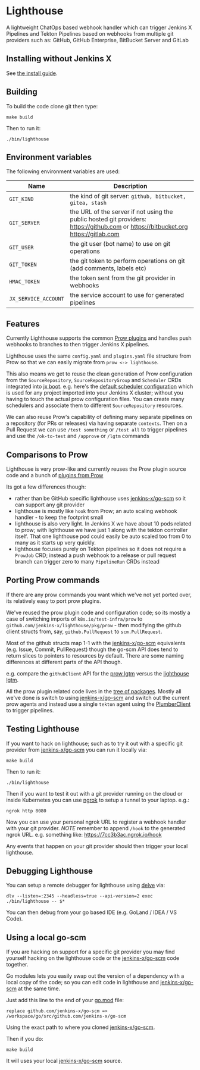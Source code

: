 # Lighthouse

A lightweight ChatOps based webhook handler which can trigger Jenkins X Pipelines and Tekton Pipelines based on webhooks from multiple git providers such as: GitHub, GitHub Enterprise, BitBucket Server and GitLab

## Installing without Jenkins X

See [the install guide](https://github.com/jenkins-x/lighthouse/blob/master/docs/INSTALL.md).

## Building

To build the code clone git then type:

    make build
    
Then to run it:

    ./bin/lighthouse

## Environment variables

The following environment variables are used:

| Name  |  Description |
| ------------- | ------------- |
| `GIT_KIND` | the kind of git server: `github, bitbucket, gitea, stash` |
| `GIT_SERVER` | the URL of the server if not using the public hosted git providers: https://github.com or https://bitbucket.org https://gitlab.com |
| `GIT_USER` | the git user (bot name) to use on git operations |
| `GIT_TOKEN` | the git token to perform operations on git (add comments, labels etc) |
| `HMAC_TOKEN` | the token sent from the git provider in webhooks |
| `JX_SERVICE_ACCOUNT` | the service account to use for generated pipelines |


## Features 

Currently Lighthouse supports the common [Prow plugins](https://github.com/jenkins-x/lighthouse/tree/master/pkg/plugins) and handles push webhooks to branches to then trigger Jenkins X pipelines. 
    
Lighthouse uses the same `config.yaml` and `plugins.yaml` file structure from Prow so that we can easily migrate from `prow <-> lighthouse`. 

This also means we get to reuse the clean generation of Prow configuration from the `SourceRepository`, `SourceRepositoryGroup` and `Scheduler` CRDs integrated into [jx boot](https://jenkins-x.io/getting-started/boot/). e.g. here's the [default scheduler configuration](https://github.com/jenkins-x/jenkins-x-boot-config/blob/master/env/templates/default-scheduler.yaml) which is used for any project imported into your Jenkins X cluster; without you having to touch the actual prow configuration files. You can create many schedulers and associate them to different `SourceRepository` resources.   

We can also reuse Prow's capability of defining many separate pipelines on a repository (for PRs or releases) via having separate `contexts`. Then on a Pull Request we can use `/test something` or `/test all` to trigger pipelines and use the `/ok-to-test` and `/approve` or `/lgtm` commands 


## Comparisons to Prow

Lighthouse is very prow-like and currently reuses the Prow plugin source code and a bunch of [plugins from Prow](https://github.com/jenkins-x/lighthouse/tree/master/pkg/plugins)

Its got a few differences though:

* rather than be GitHub specific lighthouse uses [jenkins-x/go-scm](https://github.com/jenkins-x/go-scm) so it can support any git provider 
* lighthouse is mostly like `hook` from Prow; an auto scaling webhook handler - to keep the footprint small
* lighthouse is also very light. In Jenkins X we have about 10 pods related to prow; with lighthouse we have just 1 along with the tekton controller itself. That one lighthouse pod could easily be auto scaled too from 0 to many as it starts up very quickly.
* lighthouse focuses purely on Tekton pipelines so it does not require a `ProwJob` CRD; instead a push webhook to a release or pull request branch can trigger zero to many `PipelineRun` CRDs instead


## Porting Prow commands

If there are any prow commands you want which we've not yet ported over, its relatively easy to port prow plugins. 

We've reused the prow plugin code and configuration code; so its mostly a case of switching imports of `k8s.io/test-infra/prow` to `github.com/jenkins-x/lighthouse/pkg/prow` - then modifying the github client structs from, say, `github.PullRequest` to `scm.PullRequest`.

Most of the github structs map 1-1 with the [jenkins-x/go-scm](https://github.com/jenkins-x/go-scm) equivalents (e.g. Issue, Commit, PullRequest) though the go-scm API does tend to return slices to pointers to resources by default. There are some naming differences at different parts of the API though.

e.g. compare the `githubClient` API for the [prow lgtm](https://github.com/kubernetes/test-infra/blob/344024d30165cda6f4691cc178f25b16f1a1f5af/prow/plugins/lgtm/lgtm.go#L134-L150) versus the [lighthouse lgtm](https://github.com/jenkins-x/lighthouse/blob/master/pkg/prow/plugins/lgtm/lgtm.go#L135-L150).

All the prow plugin related code lives in the [tree of packages](https://github.com/jenkins-x/lighthouse/tree/master/pkg). Mostly all we've done is switch to using [jenkins-x/go-scm](https://github.com/jenkins-x/go-scm) and switch out the current prow agents and instead use a single `tekton` agent using the [PlumberClient](https://github.com/jenkins-x/lighthouse/blob/master/pkg/plumber/interface.go#L3-L6) to trigger pipelines.

## Testing Lighthouse

If you want to hack on lighthouse; such as to try it out with a specific git provider from [jenkins-x/go-scm](https://github.com/jenkins-x/go-scm) you can run it locally via:

    make build
    
Then to run it:

    ./bin/lighthouse
    
Then if you want to test it out with a git provider running on the cloud or inside Kubernetes you can use [ngrok](https://ngrok.com/) to setup a tunnel to your laptop. e.g.:

    ngrok http 8080
    
Now you can use your personal ngrok URL to register a webhook handler with your git provider. *NOTE* remember to append `/hook` to the generated ngrok URL. e.g. something like: https://7cc3b3ac.ngrok.io/hook

Any events that happen on your git provider should then trigger your local lighthouse.

## Debugging Lighthouse

You can setup a remote debugger for lighthouse using [delve](https://github.com/go-delve/delve/blob/master/Documentation/installation/README.md) via:

``` 
dlv --listen=:2345 --headless=true --api-version=2 exec ./bin/lighthouse -- $*        
```

You can then debug from your go based IDE (e.g. GoLand / IDEA / VS Code).

## Using a local go-scm

If you are hacking on support for a specific git provider you may find yourself hacking on the lighthouse code or the [jenkins-x/go-scm](https://github.com/jenkins-x/go-scm) code together.

Go modules lets you easily swap out the version of a dependency with a local copy of the code; so you can edit code in lighthouse and [jenkins-x/go-scm](https://github.com/jenkins-x/go-scm) at the same time.

Just add this line to the end of your [go.mod](https://github.com/jenkins-x/lighthouse/blob/master/go.mod) file:

```
replace github.com/jenkins-x/go-scm => /workspace/go/src/github.com/jenkins-x/go-scm
```  

Using the exact path to where you cloned [jenkins-x/go-scm](https://github.com/jenkins-x/go-scm).

Then if you do:

    make build

It will uses your local [jenkins-x/go-scm](https://github.com/jenkins-x/go-scm) source.                                                                                              
